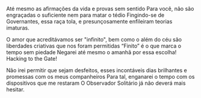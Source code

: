 Até mesmo as afirmações da vida e provas sem sentido 
Para você, não são engraçadas o suficiente nem para matar o tédio 
Fingindo-se de Governantes, essa raça tola, 
e presunçosamente enfileiram teorias imaturas. 

O amor que acreditávamos ser "infinito", bem como o além do céu 
são liberdades criativas que nos foram permitidas 
“Finito” é o que marca o tempo sem piedade
Negarei até mesmo o amanhã por essa escolha! Hacking to the Gate! 

Não irei permitir que sejam desfeitos, 
esses incontáveis dias brilhantes e promessas com os meus companheiros 
Para tal, enganarei o tempo com os dispositivos que me restaram 
O Observador Solitário já não deverá mais hesitar. 

